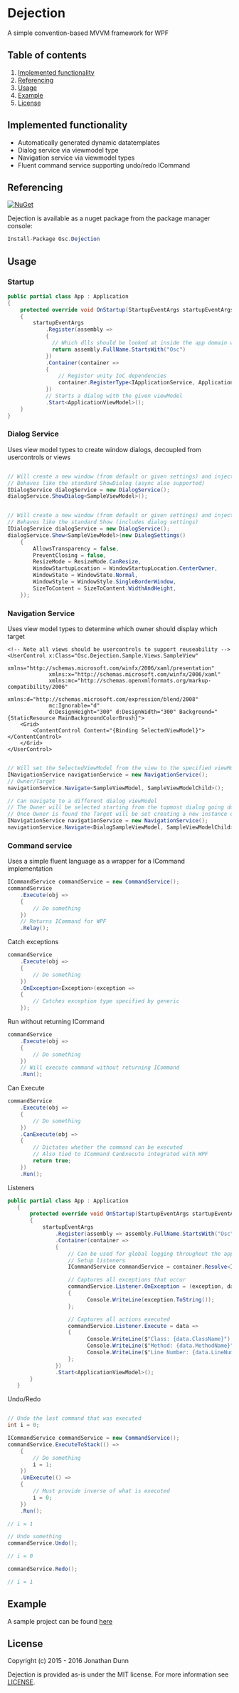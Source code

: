 # Dejection
A simple convention-based MVVM framework for WPF



## Table of contents

1. [Implemented functionality](https://github.com/osc-solutions/Dejection#implemented-functionality)
2. [Referencing](https://github.com/osc-solutions/Dejection#referencing)
3. [Usage](https://github.com/osc-solutions/Dejection#usage)
4. [Example](https://github.com/osc-solutions/Dejection#example)
5. [License](https://github.com/osc-solutions/Dejection#license)



## Implemented functionality
* Automatically generated dynamic datatemplates
* Dialog service via viewmodel type
* Navigation service via viewmodel types
* Fluent command service supporting undo/redo ICommand



## Referencing

[![NuGet](https://img.shields.io/nuget/v/Nuget.Core.svg?maxAge=2592000)](https://www.nuget.org/packages/Osc.Dejection/)

Dejection is available as a nuget package from the package manager console:

```csharp
Install-Package Osc.Dejection
```



## Usage



### Startup
```csharp
public partial class App : Application
{
    protected override void OnStartup(StartupEventArgs startupEventArgs)
    {
        startupEventArgs
            .Register(assembly =>
            {
              // Which dlls should be looked at inside the app domain when registering views/viewModels
              return assembly.FullName.StartsWith("Osc")
            })
            .Container(container =>
            {
                // Register unity IoC dependencies
                container.RegisterType<IApplicationService, ApplicationService>();
            })
            // Starts a dialog with the given viewModel
            .Start<ApplicationViewModel>();
    }
}
```



### Dialog Service
Uses view model types to create window dialogs, decoupled from usercontrols or views
```csharp

// Will create a new window (from default or given settings) and inject its view/viewModel into its resources
// Behaves like the standard ShowDialog (async also supported)
IDialogService dialogService = new DialogService();
dialogService.ShowDialog<SampleViewModel>();

```
```csharp

// Will create a new window (from default or given settings) and inject its view/viewModel into its resources
// Behaves like the standard Show (includes dialog settings)
IDialogService dialogService = new DialogService();
dialogService.Show<SampleViewModel>(new DialogSettings()
    {
        AllowsTransparency = false,
        PreventClosing = false,
        ResizeMode = ResizeMode.CanResize,
        WindowStartupLocation = WindowStartupLocation.CenterOwner,
        WindowState = WindowState.Normal,
        WindowStyle = WindowStyle.SingleBorderWindow,
        SizeToContent = SizeToContent.WidthAndHeight,
    });
```



### Navigation Service
Uses view model types to determine which owner should display which target
```xaml
<!-- Note all views should be usercontrols to support reuseability -->
<UserControl x:Class="Osc.Dejection.Sample.Views.SampleView"
             xmlns="http://schemas.microsoft.com/winfx/2006/xaml/presentation"
             xmlns:x="http://schemas.microsoft.com/winfx/2006/xaml"
             xmlns:mc="http://schemas.openxmlformats.org/markup-compatibility/2006"
             xmlns:d="http://schemas.microsoft.com/expression/blend/2008"
             mc:Ignorable="d"
             d:DesignHeight="300" d:DesignWidth="300" Background="{StaticResource MainBackgroundColorBrush}">
    <Grid>
        <ContentControl Content="{Binding SelectedViewModel}"></ContentControl>
    </Grid>
</UserControl>
```

```csharp

// Will set the SelectedViewModel from the view to the specified viewModel
INavigationService navigationService = new NavigationService();
// Owner/Target
navigationService.Navigate<SampleViewModel, SampleViewModelChild>();
```

```csharp
// Can navigate to a different dialog viewModel
// The Owner will be selected starting from the topmost dialog going down
// Once Owner is found the Target will be set creating a new instance of SelectedViewModel
INavigationService navigationService = new NavigationService();
navigationService.Navigate<DialogSampleViewModel, SampleViewModelChild>();
```



### Command service
Uses a simple fluent language as a wrapper for a ICommand implementation

```csharp
ICommandService commandService = new CommandService();
commandService
    .Execute(obj =>
    {
        // Do something
    })
    // Returns ICommand for WPF
    .Relay();
```

Catch exceptions
```csharp
commandService
    .Execute(obj =>
    {
        // Do something
    })
    .OnException<Exception>(exception =>
    {
        // Catches exception type specified by generic
    });
```

Run without returning ICommand
```csharp
commandService
    .Execute(obj =>
    {
        // Do something
    })
    // Will execute command without returning ICommand
    .Run();
```

Can Execute
```csharp
commandService
    .Execute(obj =>
    {
        // Do something
    })
    .CanExecute(obj =>
    {
        // Dictates whether the command can be executed
        // Also tied to ICommand CanExecute integrated with WPF
        return true;
    })
    .Run();

```

Listeners
```csharp
public partial class App : Application
   {
       protected override void OnStartup(StartupEventArgs startupEventArgs)
       {
           startupEventArgs
               .Register(assembly => assembly.FullName.StartsWith("Osc"))
               .Container(container =>
               {
                   // Can be used for global logging throughout the application
                   // Setup listeners
                   ICommandService commandService = container.Resolve<ICommandService>();

                   // Captures all exceptions that occur
                   commandService.Listener.OnException = (exception, data) =>
                   {
                         Console.WriteLine(exception.ToString());
                   };

                   // Captures all actions executed
                   commandService.Listener.Execute = data =>
                   {
                         Console.WriteLine($"Class: {data.ClassName}");
                         Console.WriteLine($"Method: {data.MethodName}");
                         Console.WriteLine($"Line Number: {data.LineNumber}");
                   };
               })
               .Start<ApplicationViewModel>();
       }
   }
```

Undo/Redo
```csharp

// Undo the last command that was executed
int i = 0;

ICommandService commandService = new CommandService();
commandService.ExecuteToStack(() =>
    {
        // Do something
        i = 1;
    })
    .UnExecute(() =>
    {
        // Must provide inverse of what is executed
        i = 0;
    })
    .Run();

// i = 1

// Undo something
commandService.Undo();

// i = 0

commandService.Redo();

// i = 1
```



## Example

A sample project can be found [here](https://github.com/osc-solutions/Dejection/tree/master/Osc.Dejection.Sample)

## License

Copyright (c) 2015 - 2016 Jonathan Dunn

Dejection is provided as-is under the MIT license. For more information see [LICENSE](https://opensource.org/licenses/MIT).
